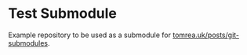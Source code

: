 # Test Submodule

Example repository to be used as a submodule for [tomrea.uk/posts/git-submodules](https://tomrea.uk/posts/git-submodules).
